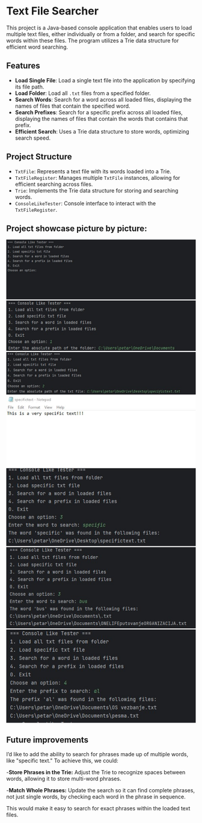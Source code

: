 
# Text File Searcher

This project is a Java-based console application that enables users to load multiple text files, either individually or from a folder, and search for specific words within these files. The program utilizes a Trie data structure for efficient word searching.

## Features

- **Load Single File**: Load a single text file into the application by specifying its file path.
- **Load Folder**: Load all `.txt` files from a specified folder.
- **Search Words**: Search for a word across all loaded files, displaying the names of files that contain the specified word.
- **Search Prefixes**: Search for a specific prefix across all loaded files, displaying the names of files that contain the words that contains that prefix.
- **Efficient Search**: Uses a Trie data structure to store words, optimizing search speed.

## Project Structure

- `TxtFile`: Represents a text file with its words loaded into a Trie.
- `TxtFileRegister`: Manages multiple `TxtFile` instances, allowing for efficient searching across files.
- `Trie`: Implements the Trie data structure for storing and searching words.
- `ConsoleLikeTester`: Console interface to interact with the `TxtFileRegister`.

## Project showcase picture by picture:

![Screenshot 1](screenshots/sc1.jpg)
![Screenshot 2](screenshots/sc2.jpg)
![Screenshot 3](screenshots/sc3.jpg)
![Screenshot 4](screenshots/sc4.jpg)
![Screenshot 5](screenshots/sc5.jpg)
![Screenshot 6](screenshots/sc6.jpg)
![Screenshot 7](screenshots/sc7.jpg)


## Future improvements
I’d like to add the ability to search for phrases made up of multiple words, like "specific text." To achieve this, we could:

-**Store Phrases in the Trie:** Adjust the Trie to recognize spaces between words, allowing it to store multi-word phrases.

-**Match Whole Phrases:** Update the search so it can find complete phrases, not just single words, by checking each word in the phrase in sequence.

This would make it easy to search for exact phrases within the loaded text files.
